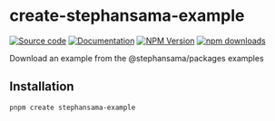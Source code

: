 # create-stephansama-example

[![Source code](https://img.shields.io/badge/Source-666666?style=flat&logo=github&label=Github&labelColor=211F1F)](https://github.com/stephansama/packages/tree/main/packages/example)
[![Documentation](https://img.shields.io/badge/Documentation-211F1F?style=flat&logo=Wikibooks&labelColor=211F1F)](https://packages.stephansama.info/modules/create-stephansama-example)
[![NPM Version](https://img.shields.io/npm/v/%40stephansama%2Fcreate-example?logo=npm&logoColor=red&color=211F1F&labelColor=211F1F)](https://www.npmjs.com/package/create-stephansama-example)
[![npm downloads](https://img.shields.io/npm/dw/create-stephansama-example?labelColor=211F1F)](https://www.npmjs.com/package/create-stephansama-example)

Download an example from the @stephansama/packages examples

## Installation

```sh
pnpm create stephansama-example
```
